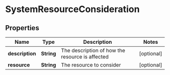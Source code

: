 # SystemResourceConsideration

## Properties
Name | Type | Description | Notes
------------ | ------------- | ------------- | -------------
**description** | **String** | The description of how the resource is affected |  [optional]
**resource** | **String** | The resource to consider |  [optional]
